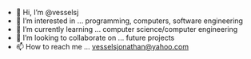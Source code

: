 - 👋 Hi, I’m @vesselsj
- 👀 I’m interested in ...
programming, computers, software engineering
- 🌱 I’m currently learning ...
computer science/computer engineering
- 💞️ I’m looking to collaborate on ...
future projects
- 📫 How to reach me ...
vesselsjonathan@yahoo.com

<!---
vesselsj/vesselsj is a ✨ special ✨ repository because its `README.md` (this file) appears on your GitHub profile.
You can click the Preview link to take a look at your changes.
--->
